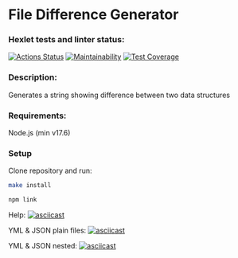 # File Difference Generator

### Hexlet tests and linter status:

[![Actions Status](https://github.com/dashulyaalex/frontend-project-46/workflows/hexlet-check/badge.svg)](https://github.com/dashulyaalex/frontend-project-46/actions)
[![Maintainability](https://api.codeclimate.com/v1/badges/4cd88d8493d190d43a31/maintainability)](https://codeclimate.com/github/dashulyaalex/frontend-project-46/maintainability)
[![Test Coverage](https://api.codeclimate.com/v1/badges/4cd88d8493d190d43a31/test_coverage)](https://codeclimate.com/github/dashulyaalex/frontend-project-46/test_coverage)

### Description:

Generates a string showing difference between two data structures

### Requirements:

Node.js (min v17.6)

### Setup

Clone repository and run:

```bash
make install
```

```bash
npm link
```

Help:
[![asciicast](https://asciinema.org/a/iEfG7Ej5Z7YHliM6voKg1dumG.svg)](https://asciinema.org/a/iEfG7Ej5Z7YHliM6voKg1dumG)

YML & JSON plain files:
[![asciicast](https://asciinema.org/a/597TCksRzcvrZtojCXTDnEfh4.svg)](https://asciinema.org/a/597TCksRzcvrZtojCXTDnEfh4)

YML & JSON nested:
[![asciicast](https://asciinema.org/a/UXqC7bLpyYrCbvpY96GWmoSsc.svg)](https://asciinema.org/a/UXqC7bLpyYrCbvpY96GWmoSsc)
